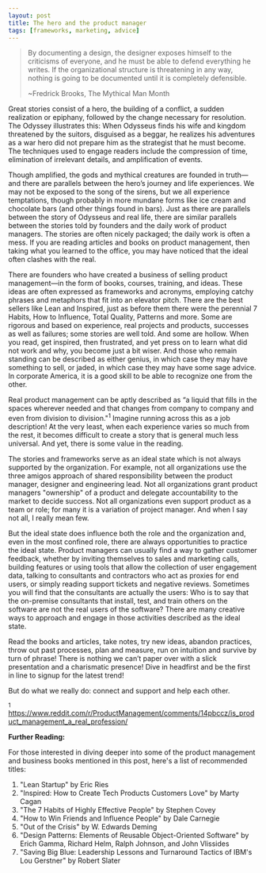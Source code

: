 ```yaml
---
layout: post
title: The hero and the product manager
tags: [frameworks, marketing, advice]
---
```

> By documenting a design, the designer exposes himself to the criticisms of everyone, and he must be able to defend everything he writes.
> If the organizational structure is threatening in any way, nothing is going to be documented until it is completely defensible.
>
> ~Fredrick Brooks, The Mythical Man Month
> 
Great stories consist of a hero, the building of a conflict, a sudden realization or epiphany, followed by the change necessary for resolution.  The Odyssey illustrates this:  When Odysseus finds his wife and kingdom threatened by the suitors, disguised as a beggar, he realizes his adventures as a war hero did not prepare him as the strategist that he must become.  The techniques used to engage readers include the compression of time, elimination of irrelevant details, and amplification of events.

Though amplified, the gods and mythical creatures are founded in truth—and there are parallels between the hero’s journey and life experiences.  We may not be exposed to the song of the sirens, but we all experience temptations, though probably in more mundane forms like ice cream and chocolate bars (and other things found in bars).  Just as there are parallels between the story of Odysseus and real life, there are similar parallels between the stories told by founders and the daily work of product managers.  The stories are often nicely packaged; the daily work is often a mess. If you are reading articles and books on product management, then taking what you learned to the office, you may have noticed that the ideal often clashes with the real.

There are founders who have created a business of selling product management—in the form of books, courses, training, and ideas.  These ideas are often expressed as frameworks and acronyms, employing catchy phrases and metaphors that fit into an elevator pitch.  There are the best sellers like Lean and Inspired, just as before them there were the perennial 7 Habits, How to Influence, Total Quality, Patterns and more.  Some are rigorous and based on experience, real projects and products, successes as well as failures; some stories are well told.  And some are hollow.  When you read, get inspired, then frustrated, and yet press on to learn what did not work and why, you become just a bit wiser.  And those who remain standing can be described as either genius, in which case they may have something to sell, or jaded, in which case they may have some sage advice. In corporate America, it is a good skill to be able to recognize one from the other.

Real product management can be aptly described as “a liquid that fills in the spaces wherever needed and that changes from company to company and even from division to division."<sup>1</sup>  Imagine running across this as a job description!  At the very least, when each experience varies so much from the rest, it becomes difficult to create a story that is general much less universal.  And yet, there is some value in the reading.

The stories and frameworks serve as an ideal state which is not always supported by the organization.  For example, not all organizations use the three amigos approach of shared responsibility between the product manager, designer and engineering lead.  Not all organizations grant product managers "ownership" of a product and delegate accountability to the market to decide success.  Not all organizations even support product as a team or role; for many it is a variation of project manager.  And when I say not all, I really mean few.

But the ideal state does influence both the role and the organization and, even in the most confined role, there are always opportunities to practice the ideal state.  Product managers can usually find a way to gather customer feedback, whether by inviting themselves to sales and marketing calls, building features or using tools that allow the collection of user engagement data, talking to consultants and contractors who act as proxies for end users, or simply reading support tickets and negative reviews.  Sometimes you will find that the consultants are actually the users:  Who is to say that the on-premise consultants that install, test, and train others on the software are not the real users of the software?  There are many creative ways to approach and engage in those activities described as the ideal state.

Read the books and articles, take notes, try new ideas, abandon practices, throw out past processes, plan and measure, run on intuition and survive by turn of phrase!  There is nothing we can’t paper over with a slick presentation and a charismatic presence!  Dive in headfirst and be the first in line to signup for the latest trend!

But do what we really do: connect and support and help each other.

<sup>1</sup> https://www.reddit.com/r/ProductManagement/comments/14pbccz/is_product_management_a_real_profession/ 

**Further Reading:**

For those interested in diving deeper into some of the product management and business books mentioned in this post, here's a list of recommended titles:
1. "Lean Startup" by Eric Ries
2. "Inspired: How to Create Tech Products Customers Love" by Marty Cagan
3. "The 7 Habits of Highly Effective People" by Stephen Covey
4. "How to Win Friends and Influence People" by Dale Carnegie
5. "Out of the Crisis" by W. Edwards Deming
6. "Design Patterns: Elements of Reusable Object-Oriented Software" by Erich Gamma, Richard Helm, Ralph Johnson, and John Vlissides
7. "Saving Big Blue: Leadership Lessons and Turnaround Tactics of IBM's Lou Gerstner" by Robert Slater
